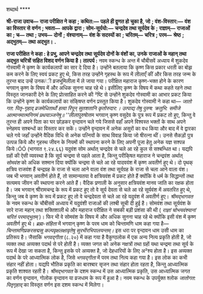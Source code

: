 

शब्दार्थ **** 

**श्री-राजा उवाच—** **राजा परीक्षित ने कहा** **; कथित:—** **पहले ही वॢणत हो चुका है, जो** **; वंश-विस्तार:—** **वंश का विस्तार से** **वर्णन** **; भवता—** **आपके द्वारा** **; सोम-सूर्ययो:—** **चन्द्रदेव तथा सूर्यदेव के** **; राज्ञाम्—** **राजाओं का** **; च—** **तथा** **; उभय—** **दोनों** **;** **वंश्यानाम्—** **वंश के सदस्यों का** **; चरितम्—** **चरित्र** **; परम—** **श्रेष्ठ** **; अद्भुतम्—** **तथा अद्भुत।** **.** 

**राजा परीक्षित ने कहा : हे प्रभु, आपने चन्द्रदेव तथा सूर्यदेव दोनों के वंशों का, उनके** **राजाओं के महान् तथा अद्भुत चरित्रों सहित विशद वर्णन किया है।** **तात्पर्य :** नवम स्कन्ध के अन्त में चौबीसवें अध्याय में शुकदेव गोस्वामी ने कृष्ण के कार्यकलापों का सार दे दिया है। उन्होंने बतलाया कि कृष्ण किस प्रकार धरती का बोझ कम करने के लिए स्वयं प्रकट हुए थे, किस तरह उन्होंने गृहस्थ के रूप में लीलाएँ कीं और किस तरह जन्म के तुरन्त बाद उन्हें उनक/ी व्रजभूमिलीला में ले जाया गया। परीक्षित महाराज कृष्ण-भक्त होने के कारण भगवान् कृष्ण के विषय में और अधिक सुनना चाह रहे थे। इसीलिए कृष्ण के विषय में कथा कहते रहने तथा विस्तृत जानकारी देने के लिए प्रोत्साहित करने की ²ष्टि से उन्होंने शुकदेव गोस्वामी का आभार प्रकट किया कि उन्होंने कृष्ण के कार्यकलापों का संकि्षप्त वर्णन प्रस्तुत किया है। शुकदेव गोस्वामी ने कहा था— *जातो गत: पितृ-गृहाद् व्रजमेधितार्थो* *हत्वा रिपून् सुतशतानि कृतोरुदार:।* *उत्पाद्य तेषु पुरुष: क्रतुभि: समीजे* *आत्मानमात्मनिगमं प्रथयाञ्जनेषु॥* ''लीलापुरुषोत्तम भगवान् कृष्ण वसुदेव के पुत्र रूप में प्रकट तो हुए, किन्तु वे तुरन्त ही अपने पिता का घर छोड़कर वृन्दावन चले गये जिससे वहाँ अपने विश्वस्त भक्तों के साथ अपने स्नेहमय सश्बन्धों का विस्तार कर सकें। उन्होंने वृन्दावन में अनेक असुरों का वध किया और बाद में वे द्वारका चले गये जहाँ उन्होंने वैदिक विधि से अनेक पत्नियों के साथ विवाह किया जो षीरत्ना थीं। उनसे सैकड़ों पुत्र उत्पन्न किये और गृहस्थ जीवन के नियमों की स्थापना करने के लिए अपनी पूजा हेतु अनेक यज्ञ सश्पन्न किये।ÓÓ (भागवत ९.२४.६६) यदुवंश सोम अर्थात् चन्द्रदेव से चले आ रहे कुल से सश्बन्धित था। यद्यपि ग्रहों की ऐसी व्यवस्था है कि सूर्य चन्द्रमा से पहले आता है, किन्तु परीकि्षत महाराज ने चन्द्रवंश अर्थात् *सोमवंश* को अधिक सश्मान दिया क्योंकि चन्द्रमा से चले आ रहे यादववंश में कृष्ण अवतीर्ण हुए थे। दो पृथक् क्षत्रिय राजवंश हैं चन्द्रग्रह के राजा से चला आने वाला वंश तथा सूर्यग्रह के राजा से चला आने वाला वंश। जब भी भगवान् अवतीर्ण होते हैं, तो सामान्यतया वे क्षत्रियवंश में प्रकट होते हैं क्योंकि वे धर्म के सिद्धान्तों तथा सत्यमय जीवन की स्थापना करने आते हैं। वैदिक प्रणाली के अनुसार क्षत्रियवंश मानव जाति का रक्षक होता है। जब भगवान् श्रीरामचन्द्र के रूप में प्रकट हुए तो वे सूर्य देवता से चले आ रहे सूर्यवंश में अवतरित हुए थे, किन्तु जब वे कृष्ण के रूप में प्रकट हुए तो वे चन्द्रदेवता से चले आ रहे यदुवंश में अवतीर्ण हुए। *श्रीमद्भागवत* के नवम स्कन्ध के चौबीसवें अध्याय में यदुवंशी राजाओं की लश्बी सूची दी हुई है। सोमवंश तथा सूर्यवंश के सारे राजा महान् तथा शक्तिशाली थे और महाराज परीक्षित ने सबकी बड़ी प्रशंसा की थी ( *राज्ञां चोभयवंश्यानां चरितं परमाद्भुतम्* )। फिर भी वे सोमवंश के विषय में और अधिक सुनना चाह रहे थे क्योंकि इसी वंश में कृष्ण अवतीर्ण हुए थे। *ब्रह्म-संहिता* में भगवान् कृष्ण के परम धाम को चिन्तामणि धाम कहा गया है— *चिन्तामणिप्रकरसद्मसु कल्पवृक्षलक्षावृतेषु सुरभीरभिपालयन्तम्।* इस धरा पर वृन्दावन धाम उसी धाम का प्रतिरूप है। जैसाकि *भगवद्गीता* (८.२०) में कहा गया है वैकुण्ठलोक में एक अन्य नित्य प्रकृति होती है, जो व्यक्त तथा अव्यक्त पदार्थ से परे होती है। व्यक्त जगत को अनेक नक्षत्रों तथा ग्रहों यथा चन्द्रमा तथा सूर्य के रूप में देखा जा सकता है, किन्तु इसके परे अव्यक्त है, जो देहधारियों के लिए अ²श्य होता है। इस अव्यक्त पदार्थ के परे आध्यात्मिक लोक है, जिसे *भगवद्गीता* में परम तथा नित्य कहा गया है। इस लोक का कभी संहार नहीं होता। यद्यपि भौतिक प्रकृति का बारश्बार सृजन तथा संहार होता रहता है, किन्तु आध्यात्मिक प्रकृति शाश्वत रहती है। *श्रीमद्भागवत* के दशम स्कन्ध में उस आध्यात्मिक प्रकृति, उस आध्यात्मिक जगत का वर्णन वृन्दावन, गोलोक वृन्दावन या व्रजधाम के रूप में हुआ है। नवम स्कन्ध के उपर्युक्त श्लोक *जातोगत: पितृगृहाद्* का विस्तृत वर्णन इस दशम स्कन्ध में मिलेगा।  